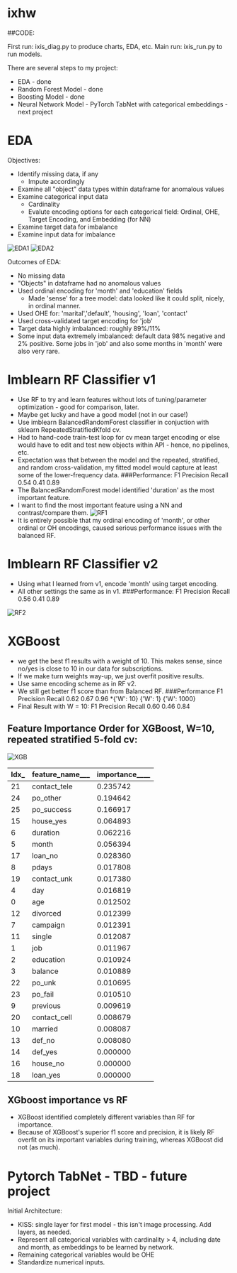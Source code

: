 # ixhw

##CODE:

First run:  ixis_diag.py to produce charts, EDA, etc.
Main run: ixis_run.py to run models.

There are several steps to my project:

* EDA - done
* Random Forest Model - done
* Boosting Model - done
* Neural Network Model - PyTorch TabNet with categorical embeddings - next project


# EDA
Objectives:
* Identify missing data, if any
  * Impute accordingly
* Examine all "object" data types within dataframe for anomalous values
* Examine categorical input data
  * Cardinality
  * Evalute encoding options for each categorical field: Ordinal, OHE, Target Encoding, and Embedding (for NN)
* Examine target data for imbalance
* Examine input data for imbalance

![EDA1](eda_charts_1.png)
![EDA2](eda_chart_2.png)

Outcomes of EDA:
* No missing data
* "Objects" in dataframe had no anomalous values 
* Used ordinal encoding for 'month' and 'education' fields
  * Made 'sense' for a tree model:  data looked like it could split, nicely, in ordinal manner.  
* Used OHE for: 'marital','default', 'housing', 'loan', 'contact'
* Used cross-validated target encoding for 'job'
* Target data highly imbalanced:  roughly 89%/11%
* Some input data extremely imbalanced: default data 98% negative and 2% positive.  Some jobs in 'job' and also some months in 'month' were also very rare.

# Imblearn RF Classifier v1
* Use RF to try and learn features without lots of tuning/parameter optimization - good for comparison, later.
* Maybe get lucky and have a good model (not in our case!)
* Use imblearn BalancedRandomForest classifier in conjuction with sklearn RepeatedStratifiedKfold cv.
* Had to hand-code train-test loop for cv mean target encoding or else would have to edit and test new objects within API - hence, no pipelines, etc.
* Expectation was that between the model and the repeated, stratified, and random cross-validation, my fitted model would capture at least some of the lower-frequency data.
###Performance:
F1            Precision          Recall
0.54          0.41               0.89
* The BalancedRandomForest model identified 'duration' as the most important feature.
* I want to find the most important feature using a NN and contrast/compare them.
![RF1](RF_features.png)
* It is entirely possible that my ordinal encoding of 'month', or other ordinal or OH encodings, caused serious performance issues with the balanced RF.  

# Imblearn RF Classifier v2
* Using what I learned from v1, encode 'month' using target encoding.
* All other settings the same as in v1.
###Performance:
F1            Precision          Recall
0.56          0.41               0.89

![RF2](rf_tgt.png)

# XGBoost
* we get the best f1 results with a weight of 10.  This makes sense, since no/yes is close to 10 in our data for subscriptions.
* If we make turn weights way-up, we just overfit positive results.
* Use same encoding scheme as in RF v2.
* We still get better f1 score than from Balanced RF.
###Performance
F1            Precision          Recall
0.62          0.67               0.96
*{'W': 10}    {'W': 1}          {'W': 1000}
* Final Result with W = 10:
F1            Precision      Recall
0.60          0.46           0.84

## Feature Importance Order for XGBoost, W=10, repeated stratified 5-fold cv:
![XGB](xgboost_impt.png)

Idx_|feature_name___|__importance______
----|---------------|------------------       
21 | contact_tele   |        0.235742
24 |     po_other   |        0.194642
25 |   po_success   |        0.166917
15 |    house_yes   |        0.064893
6  |     duration   |        0.062216
5  |        month   |        0.056394
17 |      loan_no   |        0.028360
8  |        pdays   |         0.017808
19 |  contact_unk   |        0.017380
4  |          day   |        0.016819
0  |          age   |         0.012502
12 |     divorced   |         0.012399
7  |     campaign   |         0.012391
11 |       single   |         0.012087
1  |          job   |         0.011967
2  |    education   |         0.010924
3  |      balance   |         0.010889
22 |       po_unk   |         0.010695
23 |      po_fail   |         0.010510
9  |     previous   |         0.009619
20 | contact_cell   |         0.008679
10 |      married   |         0.008087
13 |       def_no   |         0.008080
14 |      def_yes   |         0.000000
16 |     house_no   |         0.000000
18 |     loan_yes   |         0.000000

## XGboost importance vs RF
* XGBoost identified completely different variables than RF for importance.
* Because of XGBoost's superior f1 score and precision, it is likely RF overfit on its important variables during training, whereas XGBoost did not (as much).



# Pytorch TabNet - TBD - future project
Initial Architecture:
* KISS:  single layer for first model - this isn't image processing. Add layers, as needed.
* Represent all categorical variables with cardinality > 4, including date and month, as embeddings to be learned by network.
 * Remaining categorical variables would be OHE
* Standardize numerical inputs.

